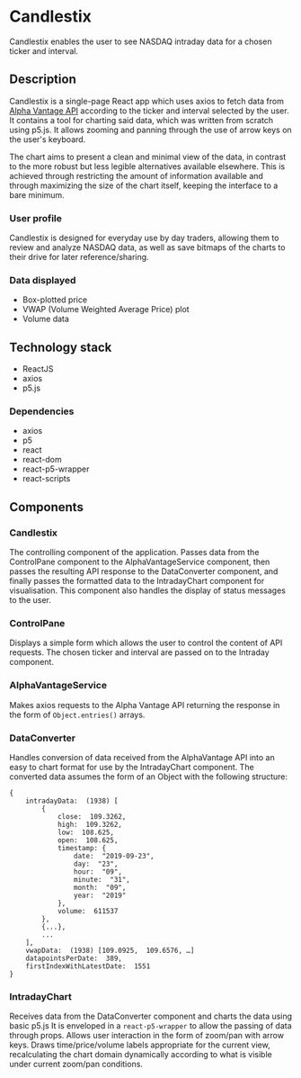 # Candlestix
Candlestix enables the user to see NASDAQ intraday data for a chosen ticker and interval.
## Description
Candlestix is a single-page React app which uses axios to fetch data from [Alpha Vantage API](https://www.alphavantage.co/) according to the ticker and interval selected by the user. It contains a tool for charting said data, which was written from scratch using p5.js. It allows zooming and panning through the use of arrow keys on the user's keyboard. 

The chart aims to present a clean and minimal view of the data, in contrast to the more robust but less legible alternatives available elsewhere. This is achieved through restricting the amount of information available and through maximizing the size of the chart itself, keeping the interface to a bare minimum. 
### User profile
Candlestix is designed for everyday use by day traders, allowing them to review and analyze NASDAQ data, as well as save bitmaps of the charts to their drive for later reference/sharing.
### Data displayed
- Box-plotted price
- VWAP (Volume Weighted Average Price) plot
- Volume data
## Technology stack
- ReactJS
- axios
- p5.js
### Dependencies
- axios
- p5
- react
- react-dom
- react-p5-wrapper
- react-scripts
## Components
### Candlestix
The controlling component of the application. Passes data from the ControlPane component to the AlphaVantageService component, then passes the resulting API response to the DataConverter component, and finally passes the formatted data to the IntradayChart component for visualisation. This component also handles the display of status messages to the user.
### ControlPane
Displays a simple form which allows the user to control the content of API requests. The chosen ticker and interval are passed on to the Intraday component.
### AlphaVantageService
Makes axios requests to the Alpha Vantage API returning the response in the form of `Object.entries()` arrays.
### DataConverter
Handles conversion of data received from the AlphaVantage API into an easy to chart format for use by the IntradayChart component. The converted data assumes the form of an Object with the following structure:
```
{
    intradayData:  (1938) [
        {
            close:  109.3262,
            high:  109.3262,
            low:  108.625,
            open:  108.625,
            timestamp: {
                date:  "2019-09-23",
                day:  "23",
                hour:  "09",
                minute:  "31",
                month:  "09",
                year:  "2019"
            },
            volume:  611537
        }, 
        {...}, 
        ...
    ],
    vwapData:  (1938) [109.0925,  109.6576, …]
    datapointsPerDate:  389,
    firstIndexWithLatestDate:  1551
}
```
### IntradayChart
Receives data from the DataConverter component and charts the data using basic p5.js It is enveloped in a `react-p5-wrapper` to allow the passing of data through props. Allows user interaction in the form of zoom/pan with arrow keys. Draws time/price/volume labels appropriate for the current view, recalculating the chart domain dynamically according to what is visible under current zoom/pan conditions.